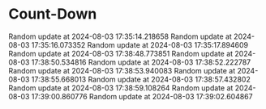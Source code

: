 # Count-Down
Random update at 2024-08-03 17:35:14.218658
Random update at 2024-08-03 17:35:16.073352
Random update at 2024-08-03 17:35:17.894609
Random update at 2024-08-03 17:38:48.773851
Random update at 2024-08-03 17:38:50.534816
Random update at 2024-08-03 17:38:52.222787
Random update at 2024-08-03 17:38:53.940083
Random update at 2024-08-03 17:38:55.668013
Random update at 2024-08-03 17:38:57.432802
Random update at 2024-08-03 17:38:59.108264
Random update at 2024-08-03 17:39:00.860776
Random update at 2024-08-03 17:39:02.604867